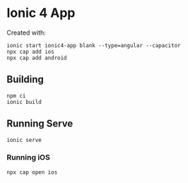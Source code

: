 # Ionic 4 App

Created with:

```
ionic start ionic4-app blank --type=angular --capacitor
npx cap add ios
npx cap add android
```

## Building

```
npm ci
ionic build
```

## Running Serve

```
ionic serve
```

### Running iOS

```
npx cap open ios
```